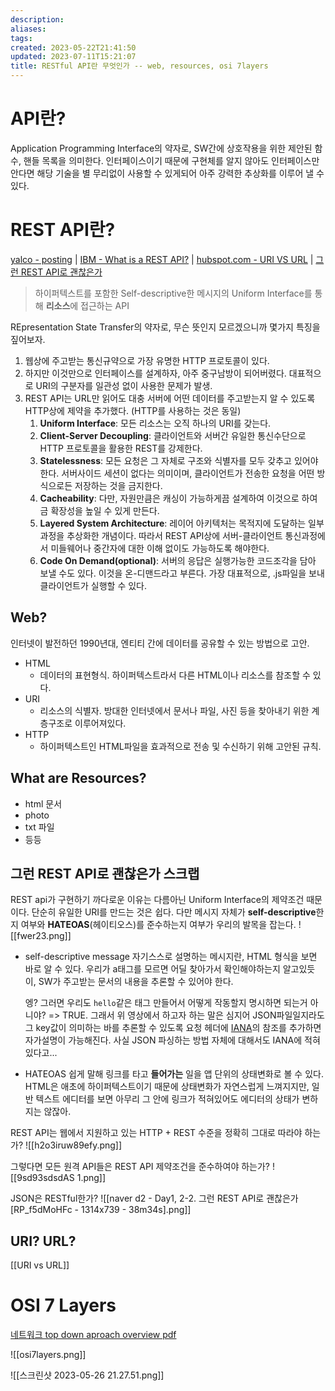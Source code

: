 ```yaml
---
description:
aliases: 
tags: 
created: 2023-05-22T21:41:50
updated: 2023-07-11T15:21:07
title: RESTful API란 무엇인가 -- web, resources, osi 7layers
---
```

# API란?

Application Programming Interface의 약자로, SW간에 상호작용을 위한 제안된 함수, 핸들 목록을 의미한다. 인터페이스이기 때문에 구현체를 알지 않아도 인터페이스만 안다면 해당 기술을 별 무리없이 사용할 수 있게되어 아주 강력한 추상화를 이루어 낼 수 있다.

# REST API란?

[yalco - posting](https://www.yalco.kr/23_rest_api/) | [IBM - What is a REST API?](https://www.ibm.com/topics/rest-apis) | [hubspot.com - URI VS URL](https://blog.hubspot.com/website/uri-vs-url) | [그런 REST API로 괜찮은가](https://youtu.be/RP_f5dMoHFc)

> 하이퍼텍스트를 포함한 Self-descriptive한 메시지의 Uniform Interface를 통해 **리소스**에 접근하는 API

REpresentation State Transfer의 약자로, 무슨 뜻인지 모르겠으니까 몇가지 특징을 짚어보자.

1. 웹상에 주고받는 통신규약으로 가장 유명한 HTTP 프로토콜이 있다.
2. 하지만 이것만으로 인터페이스를 설계하자, 아주 중구남방이 되어버렸다. 대표적으로 URI의 구분자를 일관성 없이 사용한 문제가 발생.
3. REST API는 URL만 읽어도 대충 서버에 어떤 데이터를 주고받는지 알 수 있도록 HTTP상에 제약을 추가했다. (HTTP를 사용하는 것은 동일)
	1. **Uniform Interface**: 모든 리소스는 오직 하나의 URI를 갖는다.
	2. **Client-Server Decoupling**: 클라이언트와 서버간 유일한 통신수단으로 HTTP 프로토콜을 활용한 REST를 강제한다. 
	3. **Statelessness**: 모든 요청은 그 자체로 구조와 식별자를 모두 갖추고 있어야 한다. 서버사이드 세션이 없다는 의미이며, 클라이언트가 전송한 요청을 어떤 방식으로든 저장하는 것을 금지한다.
	4. **Cacheability**: 다만, 자원만큼은 캐싱이 가능하게끔 설계하여 이것으로 하여금 확장성을 높일 수 있게 만든다.
	5. **Layered System Architecture**: 레이어 아키텍처는 목적지에 도달하는 일부 과정을 추상화한 개념이다. 따라서 REST API상에 서버-클라이언트 통신과정에서 미들웨어나 중간자에 대한 이해 없이도 가능하도록 해야한다.
	6. **Code On Demand(optional)**: 서버의 응답은 실행가능한 코드조각을 담아 보낼 수도 있다. 이것을 온-디맨드라고 부른다. 가장 대표적으로, .js파일을 보내 클라이언트가 실행할 수 있다.

## Web?

인터넷이 발전하던 1990년대, 엔티티 간에 데이터를 공유할 수 있는 방법으로 고안. 

- HTML
	- 데이터의 표현형식. 하이퍼텍스트라서 다른 HTML이나 리소스를 참조할 수 있다.
- URI
	- 리소스의 식별자. 방대한 인터넷에서 문서나 파일, 사진 등을 찾아내기 위한 계층구조로 이루어져있다.
- HTTP
	- 하이퍼텍스트인 HTML파일을 효과적으로 전송 및 수신하기 위해 고안된 규칙.

## What are Resources?

- html 문서
- photo
- txt 파일
- 등등

## 그런 REST API로 괜찮은가 스크랩

REST api가 구현하기 까다로운 이유는 다름아닌 Uniform Interface의 제약조건 때문이다. 단순히 유일한 URI를 만드는 것은 쉽다. 다만 메시지 자체가 **self-descriptive**한지 여부와 **HATEOAS**(헤이티오스)를 준수하는지 여부가 우리의 발목을 잡는다.
![[fwer23.png]]
- self-descriptive message
	자기스스로 설명하는 메시지란, HTML 형식을 보면 바로 알 수 있다. 우리가 a태그를 모르면 어딜 찾아가서 확인해야하는지 알고있듯이, SW가 주고받는 문서의 내용을 추론할 수 있어야 한다.

	엥? 그러면 우리도 `hello`같은 태그 만들어서 어떻게 작동할지 명시하면 되는거 아니야? => TRUE. 그래서 위 영상에서 하고자 하는 말은 심지어 JSON파일일지라도 그 key값이 의미하는 바를 추론할 수 있도록 요청 헤더에 [IANA](https://www.iana.org/assignments/media-types/media-types.xhtml)의 참조를 추가하면 자가설명이 가능해진다. 사실 JSON 파싱하는 방법 자체에 대해서도 IANA에 적혀있다고...

- HATEOAS
	쉽게 말해 링크를 타고 **들어가는** 일을 앱 단위의 상태변화로 볼 수 있다. HTML은 애초에 하이퍼텍스트이기 때문에 상태변화가 자연스럽게 느껴지지만, 일반 텍스트 에디터를 보면 아무리 그 안에 링크가 적혀있어도 에디터의 상태가 변하지는 않잖아.

REST API는 웹에서 지원하고 있는 HTTP + REST 수준을 정확히 그대로 따라야 하는가?
![[h2o3iruw89efy.png]]

그렇다면 모든 원격 API들은 REST API 제약조건을 준수하여야 하는가?
![[9sd93sdsdAS 1.png]]

JSON은 RESTful한가?
![[naver d2 - Day1, 2-2. 그런 REST API로 괜찮은가 [RP_f5dMoHFc - 1314x739 - 38m34s].png]]

## URI? URL?

[[URI vs URL]]

# OSI 7 Layers

[네트워크 top down aproach overview pdf](https://1drv.ms/b/s!AgE-lhMulmhxg5UUghoFBc0ThAoxNQ?e=Jtr77T)

![[osi7layers.png]]

![[스크린샷 2023-05-26 21.27.51.png]]


